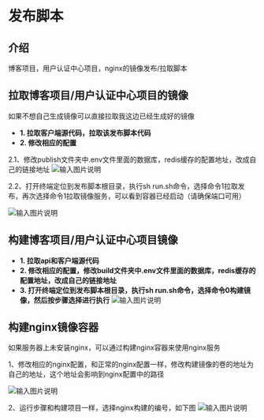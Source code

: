 
# 发布脚本

## 介绍
博客项目，用户认证中心项目，nginx的镜像发布/拉取脚本

## 拉取博客项目/用户认证中心项目的镜像
如果不想自己生成镜像可以直接拉取我这边已经生成好的镜像
- **1. 拉取客户端源代码，拉取该发布脚本代码**
- **2.  修改相应的配置**

2.1、修改publish文件夹中.env文件里面的数据库，redis缓存的配置地址，改成自己的链接地址
![输入图片说明](https://images.gitee.com/uploads/images/2021/0725/100408_5b4dd18b_2229723.png "屏幕截图.png")

2.2、打开终端定位到发布脚本根目录，执行sh run.sh命令，选择命令1拉取发布，再次选择命令1拉取镜像服务，可以看到容器已经启动（请确保端口可用）

![输入图片说明](https://images.gitee.com/uploads/images/2021/0725/104735_18ae2379_2229723.png "屏幕截图.png")

## 构建博客项目/用户认证中心项目镜像

- **1. 拉取api和客户端源代码**
- **2.  修改相应的配置，修改build文件夹中.env文件里面的数据库，redis缓存的配置地址，改成自己的链接地址**
- **3.  打开终端定位到发布脚本根目录，执行sh run.sh命令，选择命令0构建镜像，然后按步骤选择进行执行**
![输入图片说明](https://images.gitee.com/uploads/images/2021/0725/112726_b885c0d9_2229723.png "屏幕截图.png")

## 构建nginx镜像容器
如果服务器上未安装nginx，可以通过构建nginx容器来使用nginx服务

1、修改相应的nginx配置，和正常的nginx配置一样，修改构建镜像的卷的地址为自己的地址，这个地址会影响到nginx配置中的路径

![输入图片说明](https://images.gitee.com/uploads/images/2021/0725/135025_01b39cfb_2229723.png "屏幕截图.png")

2、运行步骤和构建项目一样，选择nginx构建的编号，如下图
![输入图片说明](https://images.gitee.com/uploads/images/2021/0725/134616_2f609997_2229723.png "屏幕截图.png")
